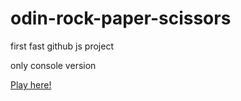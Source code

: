 # odin-rock-paper-scissors

first fast github js project

only console version

[Play here!](https://viraldl.github.io/odin-rock-paper-scissors/)
